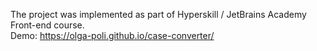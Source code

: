 The project was implemented as part of Hyperskill / JetBrains Academy Front-end course. <br>
Demo: https://olga-poli.github.io/case-converter/
